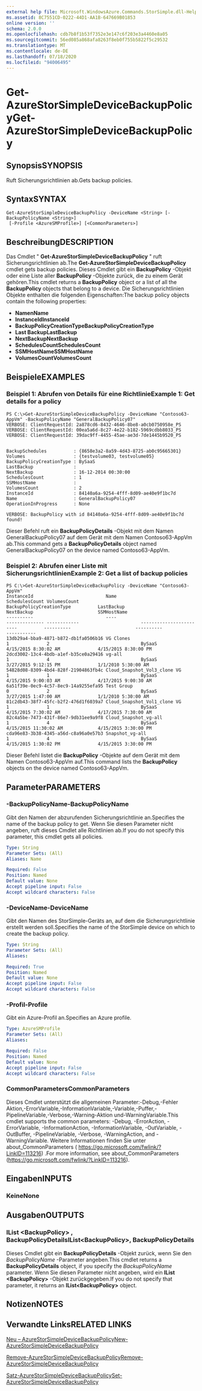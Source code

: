 ```yaml
---
external help file: Microsoft.WindowsAzure.Commands.StorSimple.dll-Help.xml
ms.assetid: 8C7551CD-0222-44D1-AA1B-647669B01853
online version: ''
schema: 2.0.0
ms.openlocfilehash: cdb7b8f1b53f7352e3e147c6f203e3a4460e8a05
ms.sourcegitcommit: 56ed085a868afa8263f8eb0f755b5822f5c29532
ms.translationtype: MT
ms.contentlocale: de-DE
ms.lasthandoff: 07/18/2020
ms.locfileid: "94006495"
---
```

# <span data-ttu-id="19c78-101">Get-AzureStorSimpleDeviceBackupPolicy</span><span class="sxs-lookup"><span data-stu-id="19c78-101">Get-AzureStorSimpleDeviceBackupPolicy</span></span>

## <span data-ttu-id="19c78-102">Synopsis</span><span class="sxs-lookup"><span data-stu-id="19c78-102">SYNOPSIS</span></span>
<span data-ttu-id="19c78-103">Ruft Sicherungsrichtlinien ab.</span><span class="sxs-lookup"><span data-stu-id="19c78-103">Gets backup policies.</span></span>

## <span data-ttu-id="19c78-104">Syntax</span><span class="sxs-lookup"><span data-stu-id="19c78-104">SYNTAX</span></span>

```
Get-AzureStorSimpleDeviceBackupPolicy -DeviceName <String> [-BackupPolicyName <String>]
 [-Profile <AzureSMProfile>] [<CommonParameters>]
```

## <span data-ttu-id="19c78-105">Beschreibung</span><span class="sxs-lookup"><span data-stu-id="19c78-105">DESCRIPTION</span></span>
<span data-ttu-id="19c78-106">Das Cmdlet " **Get-AzureStorSimpleDeviceBackupPolicy** " ruft Sicherungsrichtlinien ab.</span><span class="sxs-lookup"><span data-stu-id="19c78-106">The **Get-AzureStorSimpleDeviceBackupPolicy** cmdlet gets backup policies.</span></span>
<span data-ttu-id="19c78-107">Dieses Cmdlet gibt ein **BackupPolicy** -Objekt oder eine Liste aller **BackupPolicy** -Objekte zurück, die zu einem Gerät gehören.</span><span class="sxs-lookup"><span data-stu-id="19c78-107">This cmdlet returns a **BackupPolicy** object or a list of all the **BackupPolicy** objects that belong to a device.</span></span>
<span data-ttu-id="19c78-108">Die Sicherungsrichtlinien Objekte enthalten die folgenden Eigenschaften:</span><span class="sxs-lookup"><span data-stu-id="19c78-108">The backup policy objects contain the following properties:</span></span> 

- <span data-ttu-id="19c78-109">**Namen**</span><span class="sxs-lookup"><span data-stu-id="19c78-109">**Name**</span></span>
- <span data-ttu-id="19c78-110">**InstanceId**</span><span class="sxs-lookup"><span data-stu-id="19c78-110">**InstanceId**</span></span>
- <span data-ttu-id="19c78-111">**BackupPolicyCreationType**</span><span class="sxs-lookup"><span data-stu-id="19c78-111">**BackupPolicyCreationType**</span></span>
- <span data-ttu-id="19c78-112">**Last Backup**</span><span class="sxs-lookup"><span data-stu-id="19c78-112">**LastBackup**</span></span>
- <span data-ttu-id="19c78-113">**NextBackup**</span><span class="sxs-lookup"><span data-stu-id="19c78-113">**NextBackup**</span></span>
- <span data-ttu-id="19c78-114">**SchedulesCount**</span><span class="sxs-lookup"><span data-stu-id="19c78-114">**SchedulesCount**</span></span>
- <span data-ttu-id="19c78-115">**SSMHostName**</span><span class="sxs-lookup"><span data-stu-id="19c78-115">**SSMHostName**</span></span>
- <span data-ttu-id="19c78-116">**VolumesCount**</span><span class="sxs-lookup"><span data-stu-id="19c78-116">**VolumesCount**</span></span>

## <span data-ttu-id="19c78-117">Beispiele</span><span class="sxs-lookup"><span data-stu-id="19c78-117">EXAMPLES</span></span>

### <span data-ttu-id="19c78-118">Beispiel 1: Abrufen von Details für eine Richtlinie</span><span class="sxs-lookup"><span data-stu-id="19c78-118">Example 1: Get details for a policy</span></span>
```
PS C:\>Get-AzureStorSimpleDeviceBackupPolicy -DeviceName "Contoso63-AppVm" -BackupPolicyName "GeneralBackupPolicy07"
VERBOSE: ClientRequestId: 2a878cd6-8432-4646-8be8-a0cb0750958e_PS
VERBOSE: ClientRequestId: 00ea5a6d-8c27-4e22-b182-5969cdbb8033_PS
VERBOSE: ClientRequestId: 39dac9ff-4455-45ae-ae3d-7de1445b9520_PS


BackupSchedules          : {8658e3a2-8a59-4d43-8725-ab0c95665301}
Volumes                  : {testvolume03, testvolume05}
BackupPolicyCreationType : BySaaS
LastBackup               : 
NextBackup               : 16-12-2014 00:30:00
SchedulesCount           : 1
SSMHostName              : 
VolumesCount             : 2
InstanceId               : 84140a6a-9254-4fff-8d09-ae40e9f1bc7d
Name                     : GeneralBackupPolicy07
OperationInProgress      : None

VERBOSE: BackupPolicy with id 84140a6a-9254-4fff-8d09-ae40e9f1bc7d found!
```

<span data-ttu-id="19c78-119">Dieser Befehl ruft ein **BackupPolicyDetails** -Objekt mit dem Namen GeneralBackupPolicy07 auf dem Gerät mit dem Namen Contoso63-AppVm ab.</span><span class="sxs-lookup"><span data-stu-id="19c78-119">This command gets a **BackupPolicyDetails** object named GeneralBackupPolicy07 on the device named Contoso63-AppVm.</span></span>

### <span data-ttu-id="19c78-120">Beispiel 2: Abrufen einer Liste mit Sicherungsrichtlinien</span><span class="sxs-lookup"><span data-stu-id="19c78-120">Example 2: Get a list of backup policies</span></span>
```
PS C:\>Get-AzureStorSimpleDeviceBackupPolicy -DeviceName "Contoso63-AppVm"
InstanceId                           Name                               SchedulesCount VolumesCount                       BackupPolicyCreationType          LastBackup                        NextBackup                        SSMHostName                      
----------                           ----                               -------------- ------------                       ------------------------          ----------                        ----------                        -----------                      
13db29a4-bba9-4871-b872-db1fa0506b16 VG Clones                          1              2                                  BySaaS                            4/15/2015 8:30:02 AM              4/15/2015 8:30:00 PM                                               
2dcd3002-13c4-4bdb-a1ef-b35ce0a29416 vg-all                             1              4                                  BySaaS                            3/27/2015 9:12:15 PM              1/1/2010 5:30:00 AM                                                
54828d08-8309-4bd4-828f-21904863fb4c Cloud_Snapshot_Vol3_clone VG       1              1                                  BySaaS                            4/15/2015 9:00:03 AM              4/17/2015 9:00:30 AM                                               
6a51f39e-0ec9-4c57-8ec9-14a9255efa95 Test Group                         0              2                                  BySaaS                            3/27/2015 1:47:00 AM              1/1/2010 5:30:00 AM                                                
81c2db43-38f7-45fc-b2f2-476d1f6039a7 Cloud_Snapshot_Vol1_clone VG       1              1                                  BySaaS                            4/15/2015 7:30:02 AM              4/17/2015 7:30:00 AM                                               
82c4a5be-7473-431f-86e7-9db31ee9a9f8 Cloud_Snapshot_vg-all              1              4                                  BySaaS                            4/15/2015 11:30:02 AM             4/15/2015 3:30:00 PM                                               
cda96e83-3b38-4345-a56d-c8a96a0e57b3 Snapshot_vg-all                    1              4                                  BySaaS                            4/15/2015 1:30:02 PM              4/15/2015 3:30:00 PM
```

<span data-ttu-id="19c78-121">Dieser Befehl listet die **BackupPolicy** -Objekte auf dem Gerät mit dem Namen Contoso63-AppVm auf.</span><span class="sxs-lookup"><span data-stu-id="19c78-121">This command lists the **BackupPolicy** objects on the device named Contoso63-AppVm.</span></span>

## <span data-ttu-id="19c78-122">Parameter</span><span class="sxs-lookup"><span data-stu-id="19c78-122">PARAMETERS</span></span>

### <span data-ttu-id="19c78-123">-BackupPolicyName</span><span class="sxs-lookup"><span data-stu-id="19c78-123">-BackupPolicyName</span></span>
<span data-ttu-id="19c78-124">Gibt den Namen der abzurufenden Sicherungsrichtlinie an.</span><span class="sxs-lookup"><span data-stu-id="19c78-124">Specifies the name of the backup policy to get.</span></span>
<span data-ttu-id="19c78-125">Wenn Sie diesen Parameter nicht angeben, ruft dieses Cmdlet alle Richtlinien ab.</span><span class="sxs-lookup"><span data-stu-id="19c78-125">If you do not specify this parameter, this cmdlet gets all policies.</span></span>

```yaml
Type: String
Parameter Sets: (All)
Aliases: Name

Required: False
Position: Named
Default value: None
Accept pipeline input: False
Accept wildcard characters: False
```

### <span data-ttu-id="19c78-126">-DeviceName</span><span class="sxs-lookup"><span data-stu-id="19c78-126">-DeviceName</span></span>
<span data-ttu-id="19c78-127">Gibt den Namen des StorSimple-Geräts an, auf dem die Sicherungsrichtlinie erstellt werden soll.</span><span class="sxs-lookup"><span data-stu-id="19c78-127">Specifies the name of the StorSimple device on which to create the backup policy.</span></span>

```yaml
Type: String
Parameter Sets: (All)
Aliases: 

Required: True
Position: Named
Default value: None
Accept pipeline input: False
Accept wildcard characters: False
```

### <span data-ttu-id="19c78-128">-Profil</span><span class="sxs-lookup"><span data-stu-id="19c78-128">-Profile</span></span>
<span data-ttu-id="19c78-129">Gibt ein Azure-Profil an.</span><span class="sxs-lookup"><span data-stu-id="19c78-129">Specifies an Azure profile.</span></span>

```yaml
Type: AzureSMProfile
Parameter Sets: (All)
Aliases: 

Required: False
Position: Named
Default value: None
Accept pipeline input: False
Accept wildcard characters: False
```

### <span data-ttu-id="19c78-130">CommonParameters</span><span class="sxs-lookup"><span data-stu-id="19c78-130">CommonParameters</span></span>
<span data-ttu-id="19c78-131">Dieses Cmdlet unterstützt die allgemeinen Parameter:-Debug,-Fehler Aktion,-ErrorVariable,-InformationVariable,-Variable,-Puffer,-PipelineVariable,-Verbose,-Warning-Aktion und-WarningVariable.</span><span class="sxs-lookup"><span data-stu-id="19c78-131">This cmdlet supports the common parameters: -Debug, -ErrorAction, -ErrorVariable, -InformationAction, -InformationVariable, -OutVariable, -OutBuffer, -PipelineVariable, -Verbose, -WarningAction, and -WarningVariable.</span></span> <span data-ttu-id="19c78-132">Weitere Informationen finden Sie unter about_CommonParameters ( https://go.microsoft.com/fwlink/?LinkID=113216) .</span><span class="sxs-lookup"><span data-stu-id="19c78-132">For more information, see about_CommonParameters (https://go.microsoft.com/fwlink/?LinkID=113216).</span></span>

## <span data-ttu-id="19c78-133">Eingaben</span><span class="sxs-lookup"><span data-stu-id="19c78-133">INPUTS</span></span>

### <span data-ttu-id="19c78-134">Keine</span><span class="sxs-lookup"><span data-stu-id="19c78-134">None</span></span>

## <span data-ttu-id="19c78-135">Ausgaben</span><span class="sxs-lookup"><span data-stu-id="19c78-135">OUTPUTS</span></span>

### <span data-ttu-id="19c78-136">IList \<BackupPolicy\> , BackupPolicyDetails</span><span class="sxs-lookup"><span data-stu-id="19c78-136">IList\<BackupPolicy\>, BackupPolicyDetails</span></span>
<span data-ttu-id="19c78-137">Dieses Cmdlet gibt ein **BackupPolicyDetails** -Objekt zurück, wenn Sie den *BackupPolicyName* -Parameter angeben.</span><span class="sxs-lookup"><span data-stu-id="19c78-137">This cmdlet returns a **BackupPolicyDetails** object, if you specify the *BackupPolicyName* parameter.</span></span>
<span data-ttu-id="19c78-138">Wenn Sie diesen Parameter nicht angeben, wird ein **IList \<BackupPolicy\>** -Objekt zurückgegeben.</span><span class="sxs-lookup"><span data-stu-id="19c78-138">If you do not specify that parameter, it returns an **IList\<BackupPolicy\>** object.</span></span>

## <span data-ttu-id="19c78-139">Notizen</span><span class="sxs-lookup"><span data-stu-id="19c78-139">NOTES</span></span>

## <span data-ttu-id="19c78-140">Verwandte Links</span><span class="sxs-lookup"><span data-stu-id="19c78-140">RELATED LINKS</span></span>

[<span data-ttu-id="19c78-141">Neu – AzureStorSimpleDeviceBackupPolicy</span><span class="sxs-lookup"><span data-stu-id="19c78-141">New-AzureStorSimpleDeviceBackupPolicy</span></span>](./New-AzureStorSimpleDeviceBackupPolicy.md)

[<span data-ttu-id="19c78-142">Remove-AzureStorSimpleDeviceBackupPolicy</span><span class="sxs-lookup"><span data-stu-id="19c78-142">Remove-AzureStorSimpleDeviceBackupPolicy</span></span>](./Remove-AzureStorSimpleDeviceBackupPolicy.md)

[<span data-ttu-id="19c78-143">Satz-AzureStorSimpleDeviceBackupPolicy</span><span class="sxs-lookup"><span data-stu-id="19c78-143">Set-AzureStorSimpleDeviceBackupPolicy</span></span>](./Set-AzureStorSimpleDeviceBackupPolicy.md)


